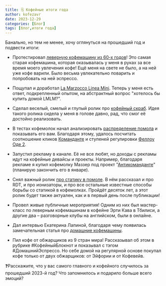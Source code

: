 ```yaml
---
title: 🗒 Кофейные итоги года 
author: kofezavr
date: 2023-12-29
categories: [Блог]
tags: [блог,итоги года]
--- 
```

Банально, но тем не менее, хочу оглянуться на прошедший год и подвести итоги:

- Протестировал [леверную кофемашину из 60-х годов](https://youtu.be/FRHwIuQOMOs)! Это самая старая кофемашина, которая оказывалась у меня в руках за все время моего увлечения кофе! Ещё меня на свете не было, а на ней уже кофе варили. Было весьма увлекательно поварить и попробовать на ней эспрессо.

- Пощупал и доработал [La Marzocco Linea Mini](https://youtu.be/Myz_6nNPALw). Теперь у меня есть ответ, подкрепленный опытом, на абстрактный вопрос "хотелось бы купить домой LMLM?".

- Сделал веселый, смелый и глупый ролик про [кофейный скраб](https://youtu.be/ivcwzK-JT-Y). Идея такого ролика сидела у меня в голове давно, рад, что смог её достойно реализовать.

- В тестах кофемолок начал анализировать [распределение помола](https://youtu.be/b2enwhimDtQ) и показывать его вам. Благодаря этому, удалось посчитать соотношение кликов [Команданте](https://youtu.be/GP97O2WXB68) и ступеней регулировки [Феллоу Оде 2](https://youtu.be/EMJhkbmx8s0).

- Запустил рекламу в канале. Её не все любят, но доходы с рекламы идут на кофейные девайсы и проекты. Например, благодаря рекламе я купил кофемолку Маззер под проект "[Антикоманданте](https://t.me/kofezavr/942732)" (планирую закончить его в январе).

- Снял важный ролик [про статику в помоле](https://youtu.be/HYPnTOMmOUY). В нём рассказал и про RDT, и про ионизаторы, и про все остальные известные способы борьбы со статикой в кофемолках. Пройдёт десяток лет, а этот ролик будет также актуален, как и в первый день после публикации!

- Провел живые публичные мероприятия! Одним из них был мастер-класс по леверным кофемашинам в кофейне Эрти Кава в Тбилиси, а другие два – разговорные клубы на английском, были в онлайне.

- Дал интервью Екатерина Лапиной, благодаря чему появилась замечательная статья про [домашние кофемашины](http://mycoffeenation.ru/blog/searchforcoffeegadgets/how-to-choose-a-coffeemachine-for-home/).

- Пил кофе от обжарщиков из 9 стран мира! Рассказывал об этом в рубрике #КофейныйБлокнот и показывал с тэгом #ДомашнийЭспрессо. Но себе домой на регулярной основе покупал кофе только от двух обжарщиков: от Эйфории и от Кофевейв.

❓Расскажите, что у вас самого главного и кофейного случилось за прошедший 2023-й год? Что запомнилось и подарило больше всего эмоций?

<script async src="https://telegram.org/js/telegram-widget.js?22" data-telegram-discussion="coffeesaurus/907" data-comments-limit="3" data-colorful="1"></script>